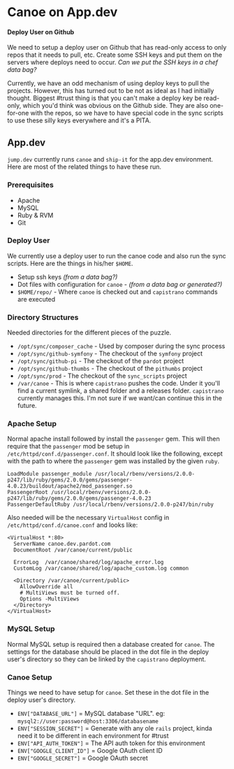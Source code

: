 # Canoe on App.dev


#### Deploy User on Github
We need to setup a deploy user on Github that has read-only access to only repos that it needs to pull, etc. Create some SSH keys and put them on the servers where deploys need to occur. _Can we put the SSH keys in a chef data bag?_

Currently, we have an odd mechanism of using deploy keys to pull the projects. However, this has turned out to be not as ideal as I had initially thought. Biggest \#trust thing is that you can't make a deploy key be read-only, which you'd think was obvious on the Github side. They are also one-for-one with the repos, so we have to have special code in the sync scripts to use these silly keys everywhere and it's a PITA.

## App.dev
`jump.dev` currently runs `canoe` and `ship-it` for the app.dev environment. Here are most of the related things to have these run.

### Prerequisites 
- Apache
- MySQL
- Ruby & RVM
- Git

### Deploy User
We currently use a deploy user to run the canoe code and also run the sync scripts. Here are the things in his/her `$HOME`.

- Setup ssh keys _(from a data bag?)_
- Dot files with configuration for `canoe` - _(from a data bag or generated?)_
- `$HOME/repo/` - Where `canoe` is checked out and `capistrano` commands are executed

### Directory Structures
Needed directories for the different pieces of the puzzle.

- `/opt/sync/composer_cache` - Used by composer during the sync process
- `/opt/sync/github-symfony` - The checkout of the `symfony` project
- `/opt/sync/github-pi` - The checkout of the `pardot` project
- `/opt/sync/github-thumbs` - The checkout of the `pithumbs` project
- `/opt/sync/prod` - The checkout of the `sync_scripts` project
- `/var/canoe` - This is where `capistrano` pushes the code. Under it you'll find a current symlink, a shared folder and a releases folder. `capistrano` currently manages this. I'm not sure if we want/can continue this in the future.

### Apache Setup
Normal apache install followed by install the `passenger` gem. This will then require that the `passenger` mod be setup in `/etc/httpd/conf.d/passenger.conf`. It should look like the following, except with the path to where the `passenger` gem was installed by the given `ruby`.

	LoadModule passenger_module /usr/local/rbenv/versions/2.0.0-p247/lib/ruby/gems/2.0.0/gems/passenger-4.0.23/buildout/apache2/mod_passenger.so
	PassengerRoot /usr/local/rbenv/versions/2.0.0-p247/lib/ruby/gems/2.0.0/gems/passenger-4.0.23
	PassengerDefaultRuby /usr/local/rbenv/versions/2.0.0-p247/bin/ruby

Also needed will be the necessary `VirtualHost` config in `/etc/httpd/conf.d/canoe.conf` and looks like:

	<VirtualHost *:80>
	  ServerName canoe.dev.pardot.com
	  DocumentRoot /var/canoe/current/public

	  ErrorLog  /var/canoe/shared/log/apache_error.log
	  CustomLog /var/canoe/shared/log/apache_custom.log common

	  <Directory /var/canoe/current/public>
	    AllowOverride all
	    # MultiViews must be turned off.
	    Options -MultiViews
	  </Directory>
	</VirtualHost>

### MySQL Setup
Normal MySQL setup is required then a database created for `canoe`. The settings for the database should be placed in the dot file in the deploy user's directory so they can be linked by the `capistrano` deployment.

### Canoe Setup
Things we need to have setup for `canoe`. Set these in the dot file in the deploy user's directory.

- `ENV["DATABASE_URL"]` = MySQL database "URL". eg: `mysql2://user:password@host:3306/databasename`
- `ENV["SESSION_SECRET"]` = Generate with any ole `rails` project, kinda need it to be different in each environment for \#trust
- `ENV["API_AUTH_TOKEN"]` = The API auth token for this environment
- `ENV["GOOGLE_CLIENT_ID"]` = Google OAuth client ID
- `ENV["GOOGLE_SECRET"]` = Google OAuth secret